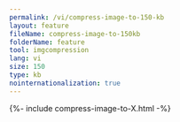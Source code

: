 ```yaml
---
permalink: /vi/compress-image-to-150-kb
layout: feature
fileName: compress-image-to-150kb
folderName: feature
tool: imgcompression
lang: vi
size: 150
type: kb
nointernationalization: true
---
```

{%- include compress-image-to-X.html -%}       
